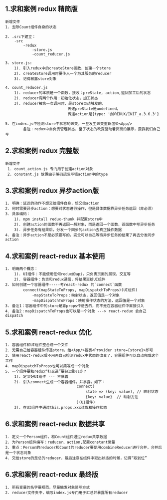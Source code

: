 ## 1.求和案例 redux 精简版
	新增文件
	1. 去除Count组件自身的状态

 	2. .src下建立：
		-src
			-redux
				-store.js
				-count_reducer.js

 	3. store.js:
		1). 引入redux中的createStore函数，创建一个store
		2). createStore调用时要传入一个为其服务的reducer
		3). 记得暴露store对象

 	4. count_reducer.js
		1). reducer的本质是一个函数，接收：preState, action,返回加工后的状态
		2). reducer有两个作用：初始化状态，加工状态
		3). reducer被第一次调用时，是store自动触发的，
								传递preState是undefined，
								传递action是{type: '@@REDUX/INIT_a.3.6.3'}

	5. 在index.js中检测store中状态的改变，一旦发生改变重新渲染<App/>
			备注：redux中自负责管理状态，至于状态的改变驱动着页面的展示，要靠我们自己写


## 2.求和案例 redux 完整版
	新增文件
	 1. count_action.js 专门用于创建action对象
	 2. constant.js 放置由于编码疏忽写错action中的type


## 3.求和案例 redux 异步action版
	1. 明确：延迟的动作不想交给组件自身，想交给action
	2. 何时需要异步action：想要对状态进行操作，但是具体数据靠异步任务返回（非必须）
	3. 具体编码：
		1). npm install redux-thunk 并配置store中
		2). 创建action的函数不再返回一般对象，而是返回一个函数，该函数中写异步任务
		3). 异步任务有结果后，分发一个同步的action去真正操作数据
	4. 备注：异步action不是必须要写的，完全可以自己等待异步任务的结果了再去分发同步action


## 4.求和案例 react-redux 基本使用
	1. 明确两个概念：
		1). UI组件：不能使用任何redux的api，只负责页面的展现，交互等
		2). 容器组件：负责和redux通信，将结果交给UI组件
	2. 如何创建一个容器组件-----考react-redux 的`connect`函数
			connect(mapStateToProps, mapDispatchToProps)(UI组件)
				-mapStateToProps：映射状态，返回值是一个对象
				-mapDispatchToProps：映射操作状态的方法，返回值是一个对象
	3. 备注1：容器组件中的store是靠props传进去的，而不是在容器组件中直接引入
	4. 备注2：mapDispatchToProps也可以是一个对象 ---> react-redux 会自己dispatch


## 5.求和案例 react-redux 优化
	1. 容器组件和UI组件整合成一个文件
	2. 无需自己给容器组件传递store，给<App/>包裹<Provider store={store}>即可
	3. 使用react-redux后不用再自己检测redux中状态的改变了，容器组件可以自动完成这个工作
	4. mapDispatchToProps也可以简写成一个对象
	5. 一个组件要和redux“打交道”要经过那几步？
		1). 定义好UI组件 --- 不暴露
		2). 引入connect生成一个容器组件，并暴露，如下：
									connect(
										state => (key: value), // 映射状态
										{key: value}  // 映射方法
									)(UI组件)
		3). 在UI组件中通过this.props.xxx读取和操作状态


## 6.求和案例 react-redux 数据共享
	1. 定义一个Person组件，和Count组件通过redux共享数据
	2. 为Person组件编写：reducer、action,配置constant常量
	3. 重点：Person的reducer和Count的reducer要使用combineReducer进行合并，合并后是一个状态对象
	4. 交给store的是总的reducer，最后注意在组件中取出状态的时候，记得“取到位”

	
## 6.求和案例 react-redux 最终版
	1. 所有变量的名字要规范，尽量触发对象简写方式
	2. reducer文件夹中，编写index.js专门用于汇总并暴露所有reducer